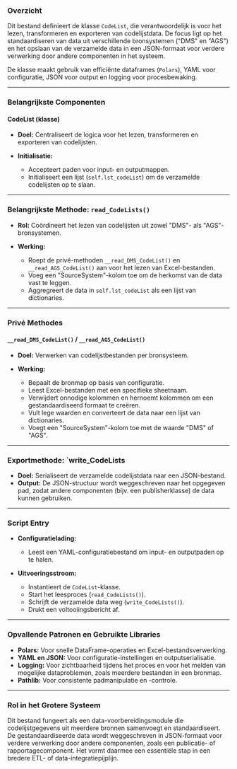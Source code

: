 ### Overzicht

Dit bestand definieert de klasse `CodeList`, die verantwoordelijk is voor het lezen, transformeren en exporteren van codelijstdata. De focus ligt op het standaardiseren van data uit verschillende bronsystemen ("DMS" en "AGS") en het opslaan van de verzamelde data in een JSON-formaat voor verdere verwerking door andere componenten in het systeem.

De klasse maakt gebruik van efficiënte dataframes (`Polars`), YAML voor configuratie, JSON voor output en logging voor procesbewaking.

---

### Belangrijkste Componenten

#### CodeList (klasse)

* **Doel:** Centraliseert de logica voor het lezen, transformeren en exporteren van codelijsten.
* **Initialisatie:**

  * Accepteert paden voor input- en outputmappen.
  * Initialiseert een lijst (`self.lst_codeList`) om de verzamelde codelijsten op te slaan.

---

### Belangrijkste Methode: `read_CodeLists()`

* **Rol:** Coördineert het lezen van codelijsten uit zowel "DMS"- als "AGS"-bronsystemen.
* **Werking:**

  * Roept de privé-methoden `__read_DMS_CodeList()` en `__read_AGS_CodeList()` aan voor het lezen van Excel-bestanden.
  * Voeg een "SourceSystem"-kolom toe om de herkomst van de data vast te leggen.
  * Aggregreert de data in `self.lst_codeList` als een lijst van dictionaries.

---

### Privé Methodes

#### `__read_DMS_CodeList()` / `__read_AGS_CodeList()`

* **Doel:** Verwerken van codelijstbestanden per bronsysteem.
* **Werking:**

  * Bepaalt de bronmap op basis van configuratie.
  * Leest Excel-bestanden met een specifieke sheetnaam.
  * Verwijdert onnodige kolommen en hernoemt kolommen om een gestandaardiseerd formaat te creëren.
  * Vult lege waarden en converteert de data naar een lijst van dictionaries.
  * Voegt een "SourceSystem"-kolom toe met de waarde "DMS" of "AGS".

---

### Exportmethode: `write_CodeLists

* **Doel:** Serialiseert de verzamelde codelijstdata naar een JSON-bestand.
* **Output:** De JSON-structuur wordt weggeschreven naar het opgegeven pad, zodat andere componenten (bijv. een publisherklasse) de data kunnen gebruiken.

---

### Script Entry

* **Configuratielading:**

  * Leest een YAML-configuratiebestand om input- en outputpaden op te halen.

* **Uitvoeringsstroom:**

  * Instantieert de `CodeList`-klasse.
  * Start het leesproces (`read_CodeLists()`).
  * Schrijft de verzamelde data weg (`write_CodeLists()`).
  * Drukt een voltooiingsbericht af.

---

### Opvallende Patronen en Gebruikte Libraries

* **Polars:** Voor snelle DataFrame-operaties en Excel-bestandsverwerking.
* **YAML en JSON:** Voor configuratie-instellingen en outputserialisatie.
* **Logging:** Voor zichtbaarheid tijdens het proces en voor het melden van mogelijke dataproblemen, zoals meerdere bestanden in een bronmap.
* **Pathlib:** Voor consistente padmanipulatie en -controle.

---

### Rol in het Grotere Systeem

Dit bestand fungeert als een data-voorbereidingsmodule die codelijstgegevens uit meerdere bronnen samenvoegt en standaardiseert. De gestandaardiseerde data wordt weggeschreven in JSON-formaat voor verdere verwerking door andere componenten, zoals een publicatie- of rapportagecomponent. Het vormt daarmee een essentiële stap in een bredere ETL- of data-integratiepijplijn.

